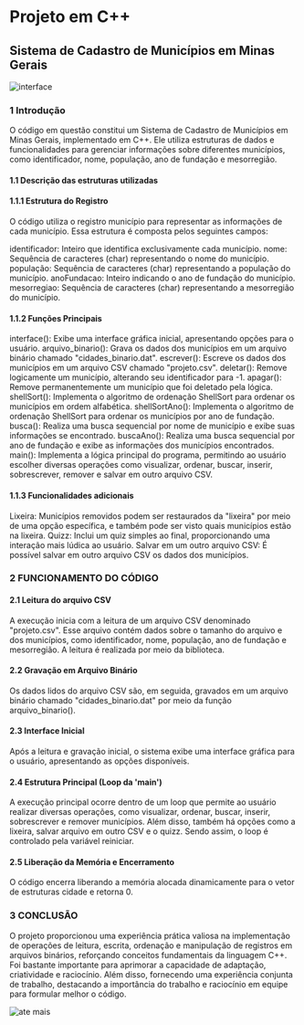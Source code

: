 # Projeto em C++
## Sistema de Cadastro de Municípios em Minas Gerais

![interface](https://github.com/jpedroreiss/projetoc-/assets/78040348/3882d375-8ddb-4fa7-aba0-8bd761e3a44d)

### 1 Introdução
O código em questão constitui um Sistema de Cadastro de Municípios em Minas Gerais, implementado em C++. Ele utiliza estruturas de dados e funcionalidades para gerenciar informações sobre diferentes municípios, como identificador, nome, população, ano de fundação e mesorregião.

#### 1.1 Descrição das estruturas utilizadas

#### 1.1.1 Estrutura do Registro

O código utiliza o registro município para representar as informações de cada município. Essa estrutura é composta pelos seguintes campos:

identificador: Inteiro que identifica exclusivamente cada município.
nome: Sequência de caracteres (char) representando o nome do município.
população: Sequência de caracteres (char) representando a população do município.
anoFundacao: Inteiro indicando o ano de fundação do município.
mesorregiao: Sequência de caracteres (char) representando a mesorregião do município.

#### 1.1.2 Funções Principais

interface(): Exibe uma interface gráfica inicial, apresentando opções para o usuário.
arquivo_binario(): Grava os dados dos municípios em um arquivo binário chamado "cidades_binario.dat".
escrever(): Escreve os dados dos municípios em um arquivo CSV chamado "projeto.csv".
deletar(): Remove logicamente um município, alterando seu identificador para -1.
apagar(): Remove permanentemente um município que foi deletado pela lógica.
shellSort(): Implementa o algoritmo de ordenação ShellSort para ordenar os municípios em ordem alfabética.
shellSortAno(): Implementa o algoritmo de ordenação ShellSort para ordenar os municípios por ano de fundação.
busca(): Realiza uma busca sequencial por nome de município e exibe suas informações se encontrado.
buscaAno(): Realiza uma busca sequencial por ano de fundação e exibe as informações dos municípios encontrados.
main(): Implementa a lógica principal do programa, permitindo ao usuário escolher diversas operações como visualizar, ordenar, buscar, inserir, sobrescrever, remover e salvar em outro arquivo CSV.

#### 1.1.3 Funcionalidades adicionais

Lixeira: Municípios removidos podem ser restaurados da "lixeira" por meio de uma opção específica, e também pode ser visto quais municípios estão na lixeira.
Quizz: Inclui um quiz simples ao final, proporcionando uma interação mais lúdica ao usuário.
Salvar em um outro arquivo CSV: É possível salvar em outro arquivo CSV os dados dos municípios.

### 2 FUNCIONAMENTO DO CÓDIGO

#### 2.1 Leitura do arquivo CSV 

A execução inicia com a leitura de um arquivo CSV denominado "projeto.csv". Esse arquivo contém dados sobre o tamanho do arquivo e dos municípios, como identificador, nome, população, ano de fundação e mesorregião. A leitura é realizada por meio da biblioteca.

#### 2.2 Gravação em Arquivo Binário

Os dados lidos do arquivo CSV são, em seguida, gravados em um arquivo binário chamado "cidades_binario.dat" por meio da função arquivo_binario().

#### 2.3 Interface Inicial

Após a leitura e gravação inicial, o sistema exibe uma interface gráfica para o usuário, apresentando as opções disponíveis.

#### 2.4 Estrutura Principal (Loop da 'main')

A execução principal ocorre dentro de um loop que permite ao usuário realizar diversas operações, como visualizar, ordenar, buscar, inserir, sobrescrever e remover municípios. Além disso, também há opções como a lixeira, salvar arquivo em outro CSV e o quizz. Sendo assim, o loop é controlado pela variável reiniciar.

#### 2.5 Liberação da Memória e Encerramento

O código encerra liberando a memória alocada dinamicamente para o vetor de estruturas cidade e retorna 0.

### 3 CONCLUSÃO

O projeto proporcionou uma experiência prática valiosa na implementação de operações de leitura, escrita, ordenação e manipulação de registros em arquivos binários, reforçando conceitos fundamentais da linguagem C++. Foi bastante importante para aprimorar a capacidade de adaptação, criatividade e raciocínio. Além disso, fornecendo uma experiência conjunta de trabalho, destacando a importância do trabalho e raciocínio em equipe para formular melhor o código.

![ate mais](https://github.com/jpedroreiss/projeto/assets/78040348/1d487132-f11e-4768-b87f-f77696b3a4de)


